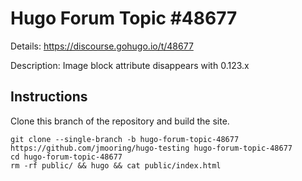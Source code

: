 # Hugo Forum Topic #48677

Details: <https://discourse.gohugo.io/t/48677>

Description: Image block attribute disappears with 0.123.x

## Instructions

Clone this branch of the repository and build the site.

```text
git clone --single-branch -b hugo-forum-topic-48677 https://github.com/jmooring/hugo-testing hugo-forum-topic-48677
cd hugo-forum-topic-48677
rm -rf public/ && hugo && cat public/index.html
```
